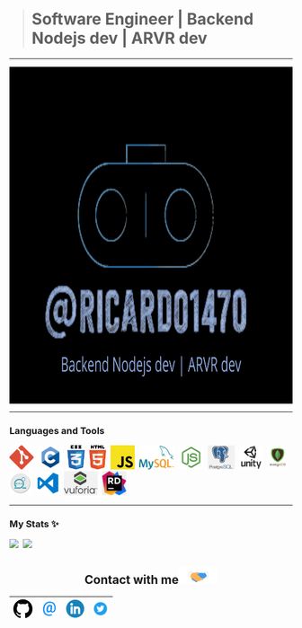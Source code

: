 
> # Software Engineer | Backend Nodejs dev | ARVR dev
---

<a href="personal logo"><img src="https://github.com/ricardo1470/ricardo1470/blob/master/img/Backend.png" align="middle" width="1000" height="600"></a>

---
### Languages and Tools
<code><img height="43" src="https://github.com/ricardo1470/ricardo1470/blob/master/img/Git_logo.png"></code>&nbsp;
<code><img height="43" src="https://github.com/ricardo1470/ricardo1470/blob/master/img/c.png"></code>&nbsp;
<code><img height="43" src="https://github.com/ricardo1470/ricardo1470/blob/master/img/css3_logo.png"></code>&nbsp;
<code><img height="43" src="https://github.com/ricardo1470/ricardo1470/blob/master/img/html5_logo.png"></code>&nbsp;
<code><img height="43" src="https://github.com/ricardo1470/ricardo1470/blob/master/img/js.png"></code>&nbsp;
<code><img height="43" src="https://github.com/ricardo1470/ricardo1470/blob/master/img/mysql.png"></code>&nbsp;
<code><img height="43" src="https://github.com/ricardo1470/ricardo1470/blob/master/img/node2.jpg"></code>&nbsp;
<code><img height="43" src="https://github.com/ricardo1470/ricardo1470/blob/master/img/postgresql.png"></code>&nbsp;
<code><img height="43" src="https://github.com/ricardo1470/ricardo1470/blob/master/img/unity3d-logo.png"></code>&nbsp;
<code><img height="43" src="https://github.com/ricardo1470/ricardo1470/blob/master/img/mongodb-logo.png"></code>&nbsp;
<code><img height="43" src="https://github.com/ricardo1470/ricardo1470/blob/master/img/scrum.png"></code>&nbsp;
<code><img height="43" src="https://github.com/ricardo1470/ricardo1470/blob/master/img/visual-studio-code-logo.png"></code>&nbsp;
<code><img height="43" src="https://github.com/ricardo1470/ricardo1470/blob/master/img/vuforia.png"></code>&nbsp;
<code><img height="43" src="https://github.com/ricardo1470/ricardo1470/blob/master/img/images.jpg"></code>&nbsp;

---
### My Stats ✨
<a><img height="137.3px" src="https://github-readme-stats.vercel.app/api?username=ricardo1470&show_icons=true&theme=react" />&nbsp; <img height="137.3px" src="https://github-readme-stats.vercel.app/api/top-langs/?username=ricardo1470&count_private=true&show_icons=true&theme=react&layout=compact" /></a>
<br>

<div align="center">

<h2>
    Contact with me<img src="https://github.com/ricardo1470/ricardo1470/blob/master/img/Handshake.gif" height="32px">
</h2>

| [<img src="https://github.com/ricardo1470/ricardo1470/blob/master/img/GitHub.png" alt="Github logo" width="34">](https://github.com/ricardo1470/README/blob/master/README.md) | [<img src="https://github.com/ricardo1470/ricardo1470/blob/master/img/email.png" alt="email logo" height="32">](mailto:ricardo.alfonso.camayo@gmail.com) | [<img src="https://github.com/ricardo1470/ricardo1470/blob/master/img/linkedin-icon.png" alt="Linkedin Logo" width="32">](https://www.linkedin.com/in/ricardo-alfonso-camayo/) | [<img src="https://github.com/ricardo1470/ricardo1470/blob/master/img/twitter.png" alt="Twitter Logo" width="30">](https://twitter.com/RICARDO1470) |
|:---:|:---:|:---:|:---:|
